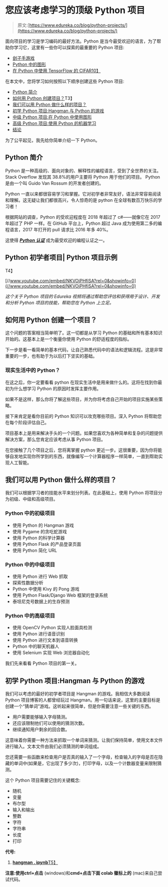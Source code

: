 # 您应该考虑学习的顶级 Python 项目

> 原文:[https://www.edureka.co/blog/python-projects/](https://www.edureka.co/blog/python-projects/)

面向项目的学习是学习编码的最好方法。Python 是当今最受欢迎的语言，为了帮助你学习它，这里有一些你可以探索的最重要的 Python 项目:

*   [刽子手游戏](#hangman)
*   [Python 中的图形](#graphs)
*   [在 Python 中使用 TensorFlow 的 CIFAR10】](#cifar10)

在本文中，您将学习如何按照以下顺序创建这些 Python 项目:

*   [Python 简介](#z1)
*   [如何用 Python 创建项目？](#howdoyoucreateaproject)T3】
*   [我们可以用 Python 做什么样的项目？](#whatprojects)
*   [初学 Python 项目:Hangman 与 Python 的游戏](#z3)
*   [中级 Python 项目:在 Python 中使用图形](#z4)
*   [高级 Python 项目:使用 Python 的机器学习](#z5)
*   [结论](#z6)

为了公平起见，我先给你简单介绍一下 Python。

## **Python 简介**

Python 是一种高级的、面向对象的、解释性的编程语言，受到了全世界的关注。Stack Overflow 发现其 38.8%的用户主要将 Python 用于他们的项目。 Python 是由一个叫 Guido Van Rossum 的开发者创建的。

Python 一直以来都很容易学习和掌握。它对初学者非常友好，语法非常容易阅读和理解。这无疑让我们都很高兴，令人惊奇的是 python 在全球有数百万快乐的学习者！

根据网站的调查，Python 的受欢迎程度在 2018 年超过了 c#——就像它在 2017 年超过了 PHP 一样。在 GitHub 平台上，Python 超过 Java 成为使用第二多的编程语言，2017 年打开的 pull 请求比 2016 年多 40%。

这使得 [***Python 认证***](https://www.edureka.co/python-programming-certification-training) 成为最受欢迎的编程认证之一。

## **Python 初学者项目| Python 项目示例**

T4】

[//www.youtube.com/embed/NKVOjPHfiSA?rel=0&showinfo=0](//www.youtube.com/embed/NKVOjPHfiSA?rel=0&showinfo=0)

*这个关于 Python 项目的 Edureka 视频将通过帮助您评估和获得用于设计、开发和分析 Python 项目的技能，帮助您在 Python 上立足。*

## 如何用 Python 创建一个项目？

这个问题的答案相当简单明了。这一切都是从学习 Python 的基础和所有基本知识开始的。这基本上是一个衡量你使用 Python 的舒适程度的指标。

下一步是看一看简单的基本代码，让自己熟悉代码中的语法和逻辑流程。这是非常重要的一步，也有助于为以后打下坚实的基础。

### **现实生活中的 Python？**

在这之后，你一定要看看 python 在现实生活中是用来做什么的。这将在找到你最初为什么想学习 Python 的原因时发挥主要作用。

如果不是这样，那么你将了解这些项目，并为你将考虑自己开始的项目实施某些策略。

接下来肯定是看你目前的 Python 知识可以攻克哪些项目。深入 Python 将帮助您在每个阶段评估自己。

项目基本上是用来解决手头的一个问题。如果您喜欢为各种简单和复杂的问题提供解决方案，那么您肯定应该考虑从事 Python 项目。

在您接触了几个项目之后，您将离掌握 python 更近一步。这很重要，因为你将能够自发地实现你所学到的东西，就像编写一个计算器程序一样简单，一直到帮助实现人工智能。

## **我们可以用 Python 做什么样的项目？**

我们可以根据学习者的技能水平来划分列表。在此基础上，使用 Python 将项目分为初级、中级和高级项目。

### **Python 中的初级项目**

*   使用 Python 的 Hangman 游戏
*   使用 Pygame 的贪吃蛇游戏
*   使用 Python 的科学计算器
*   使用 Python Flask 的产品登录页面
*   使用 Python 简化 URL

### **Python 中的中级项目**

*   使用 Python 进行 Web 抓取
*   探索性数据分析
*   Python 中使用 Kivy 的 Pong 游戏
*   使用 Python Flask/Django Web 框架的登录系统
*   泰坦尼克号数据上的生存预测

### **Python 中的高级项目**

*   使用 OpenCV Python 实现人脸面具检测
*   使用 Python 进行语音识别
*   使用 Python 进行文本到语音转换
*   Python 中的聊天机器人
*   使用 Selenium 实现 Web 浏览器自动化

我们先来看看 Python 项目的第一关。

## **初学 Python 项目:Hangman 与 Python 的游戏**

我们可以考虑的最好的初学者项目是 Hangman 的游戏。我相信大多数阅读 Python 项目博客的人都曾经玩过 Hangman。用一句话来说，这里的主要目标是创建一个“猜单词”游戏。这听起来很简单，但是你需要注意一些关键的东西。

*   用户需要能够输入字母猜测。
*   还应该限制他们可以使用的猜测次数。
*   继续通知用户剩余的回合数。

这意味着你需要一种方法来抓取一个单词来猜测。让我们保持简单，使用文本文件进行输入。文本文件由我们必须猜测的单词组成。

您还需要一些函数来检查用户是否真的输入了一个字母，检查输入的字母是否在隐藏的单词中(如果是，它出现了多少次)，打印字母，以及一个计数器变量来限制猜测。

这个 Python 项目需要记住的关键概念:

*   随机
*   变量
*   布尔型
*   输入和输出
*   整数
*   字符
*   字符串
*   长度
*   打印

**代号:**

1.  [**hangman . ipynb**T5】](https://colab.research.google.com/gist/grim10/8aace481b47b34839318d07e764a45c0/hangman.ipynb)

**注意:**使用**ctrl+点击** (windows)和**cmd+点击下面 colab 徽标上的** (mac)来自己尝试代码。